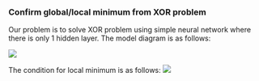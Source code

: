 ### Confirm global/local minimum from XOR problem

Our problem is to solve XOR problem using simple neural network where there is only 1 hidden layer.
The model diagram is as follows:

![](https://github.com/gritmind/deep_learning_archieves/blob/master/tensorflow/xor_NN_global_local_minimum/image/nn_for_xor.PNG)

The condition for local minimum is as follows:
![](https://github.com/gritmind/deep_learning_archieves/blob/master/tensorflow/xor_NN_global_local_minimum/image/ex_for_local.PNG)
